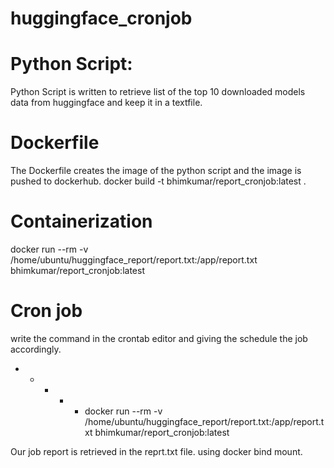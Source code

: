 # huggingface_cronjob

# Python Script:
Python Script is written to retrieve list of the top 10 downloaded models data from huggingface and keep it in a textfile.

# Dockerfile
The Dockerfile creates the image of the python script and the image is pushed to dockerhub.
docker build -t bhimkumar/report_cronjob:latest .

# Containerization
docker run --rm -v /home/ubuntu/huggingface_report/report.txt:/app/report.txt bhimkumar/report_cronjob:latest

# Cron job
write the command in the crontab editor and giving the schedule the job accordingly.
* * * * * docker run --rm -v /home/ubuntu/huggingface_report/report.txt:/app/report.txt bhimkumar/report_cronjob:latest

Our job report is retrieved in the reprt.txt file. using docker bind mount.
          
